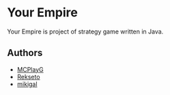 # Your Empire
Your Empire is project of strategy game written in Java.

## Authors
 * [MCPlayG](http://github.com/MCPlayG)
 * [Rekseto](http://github.com/Rekseto)
 * [mikigal](http://github.com/mikigal)